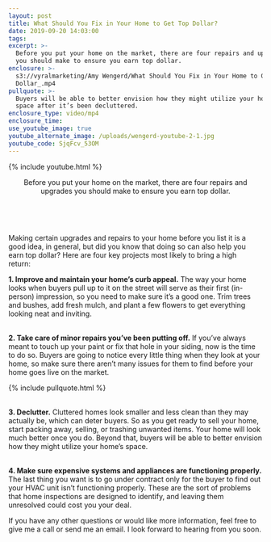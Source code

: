 ```yaml
---
layout: post
title: What Should You Fix in Your Home to Get Top Dollar?
date: 2019-09-20 14:03:00
tags:
excerpt: >-
  Before you put your home on the market, there are four repairs and upgrades
  you should make to ensure you earn top dollar.
enclosure: >-
  s3://vyralmarketing/Amy Wengerd/What Should You Fix in Your Home to Get Top
  Dollar_.mp4
pullquote: >-
  Buyers will be able to better envision how they might utilize your home’s
  space after it’s been decluttered.
enclosure_type: video/mp4
enclosure_time:
use_youtube_image: true
youtube_alternate_image: /uploads/wengerd-youtube-2-1.jpg
youtube_code: SjqFcv_53OM
---
```


{% include youtube.html %}

<center>Before you put your home on the market, there are four repairs and upgrades you should make to ensure you earn top dollar.</center>

&nbsp;

&nbsp;

Making certain upgrades and repairs to your home before you list it is a good idea, in general, but did you know that doing so can also help you earn top dollar? Here are four key projects most likely to bring a high return:&nbsp;

**1\. Improve and maintain your home’s curb appeal.** The way your home looks when buyers pull up to it on the street will serve as their first (in-person) impression, so you need to make sure it’s a good one. Trim trees and bushes, add fresh mulch, and plant a few flowers to get everything looking neat and inviting.&nbsp;

<br>**2\. Take care of minor repairs you’ve been putting off.** If you’ve always meant to touch up your paint or fix that hole in your siding, now is the time to do so. Buyers are going to notice every little thing when they look at your home, so make sure there aren’t many issues for them to find before your home goes live on the market.&nbsp;

{% include pullquote.html %}

<br>**3\. Declutter.** Cluttered homes look smaller and less clean than they may actually be, which can deter buyers. So as you get ready to sell your home, start packing away, selling, or trashing unwanted items. Your home will look much better once you do. Beyond that, buyers will be able to better envision how they might utilize your home’s space.&nbsp;

<br>**4\. Make sure expensive systems and appliances are functioning properly.** The last thing you want is to go under contract only for the buyer to find out your HVAC unit isn’t functioning properly. These are the sort of problems that home inspections are designed to identify, and leaving them unresolved could cost you your deal.

If you have any other questions or would like more information, feel free to give me a call or send me an email. I look forward to hearing from you soon.